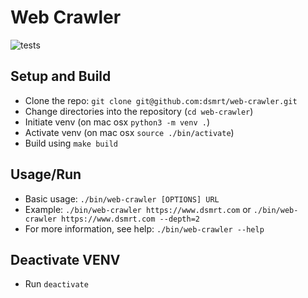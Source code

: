 # Web Crawler

![tests](https://github.com/dsmrt/web-crawler/workflows/tests/badge.svg)

## Setup and Build
- Clone the repo: `git clone git@github.com:dsmrt/web-crawler.git`
- Change directories into the repository (`cd web-crawler`)
- Initiate venv (on mac osx `python3 -m venv .`)
- Activate venv (on mac osx `source ./bin/activate`)
- Build using `make build`

## Usage/Run 
- Basic usage: `./bin/web-crawler [OPTIONS] URL`
- Example: `./bin/web-crawler https://www.dsmrt.com` or `./bin/web-crawler https://www.dsmrt.com --depth=2`
- For more information, see help: `./bin/web-crawler --help`

## Deactivate VENV
- Run `deactivate`
